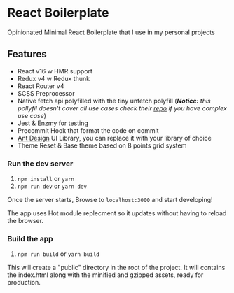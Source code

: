 # React Boilerplate

Opinionated Minimal React Boilerplate that I use in my personal projects

## Features

* React v16 w HMR support
* Redux v4 w Redux thunk
* React Router v4
* SCSS Preprocessor
* Native fetch api polyfilled with the tiny unfetch polyfill (_**Notice:** this pollyfil doesn't cover all use cases check their [repo](https://github.com/developit/unfetch) if you have complex use case_)
* Jest & Enzmy for testing
* Precommit Hook that format the code on commit
* [Ant Design](https://ant.design) UI Library, you can replace it with your library of choice
* Theme Reset & Base theme based on 8 points grid system

### Run the dev server

1.  `npm install` or `yarn`
2.  `npm run dev` or `yarn dev`

Once the server starts, Browse to `localhost:3000` and start developing!

The app uses Hot module replecment so it updates without having to reload the browser.

### Build the app

1.  `npm run build` or `yarn build`

This will create a "public" directory in the root of the project.
It will contains the index.html along with the minified and gzipped assets, ready for production.
